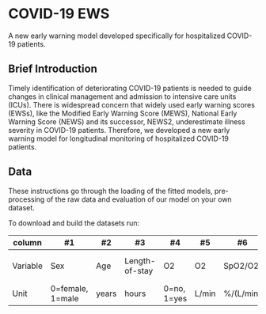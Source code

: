 # COVID-19 EWS
A new early warning model developed specifically for hospitalized COVID-19 patients.

## Brief Introduction
Timely identification of deteriorating COVID-19 patients is needed to guide changes in clinical management and admission to intensive care units (ICUs). There is widespread concern that widely used early warning scores (EWSs), like the Modified Early Warning Score (MEWS), National Early Warning
Score (NEWS) and its successor, NEWS2, underestimate illness severity in COVID-19 patients. Therefore, we developed a new early warning model for longitudinal monitoring of hospitalized COVID-19
patients. 

## Data
These instructions go through the loading of the fitted models, pre-processing of the raw data and evaluation of our model on your own dataset.

To download and build the datasets run:


column | #1 | #2 | #3 | #4 | #5 | #6 | #7 | #8 | #9 | #10 | #11| #12 | #13 | #14 | #15 | #16 | #17 | #18
--- | --- | --- | --- |--- |--- |--- |--- |--- |--- |--- |---|--- |--- |--- |--- |--- |--- |---
Variable | Sex | Age | Length-of-stay | O2 | O2 | SpO2/O2 | SpO2 | Heart rate | Systolic blood pressure | Respiratory rate | Temperature| AVPU | ΔSpO2 | ΔHeart rate | ΔSystolic blood pressure | ΔRespiratory rate | ΔTemperature | ΔSpO2/O2
Unit | 0=female, 1=male | years | hours | 0=no, 1=yes | L/min | %/(L/min) | % | bpm | mmHg | /min | °C| - | % | bpm | mmHg | /min | °C | %/(L/min)
